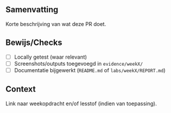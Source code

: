 ## Samenvatting
Korte beschrijving van wat deze PR doet.

## Bewijs/Checks
- [ ] Locally getest (waar relevant)
- [ ] Screenshots/outputs toegevoegd in `evidence/weekX/`
- [ ] Documentatie bijgewerkt (`README.md` of `labs/weekX/REPORT.md`)

## Context
Link naar weekopdracht en/of lesstof (indien van toepassing).
